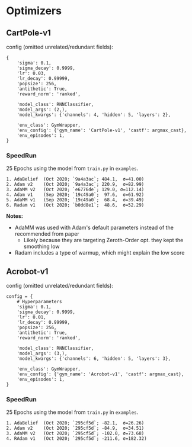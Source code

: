 # Optimizers
## CartPole-v1
config (omitted unrelated/redundant fields):
```
{
    'sigma': 0.1,
    'sigma_decay': 0.9999,
    'lr': 0.03,
    'lr_decay': 0.99999,
    'popsize': 256,
    'antithetic': True,
    'reward_norm': 'ranked',

    'model_class': RNNClassifier,
    'model_args': (2,),
    'model_kwargs': {'channels': 4, 'hidden': 5, 'layers': 2},

    'env_class': GymWrapper,
    'env_config': {'gym_name': 'CartPole-v1', 'castf': argmax_cast},
    'env_episodes': 1,
}
```

### SpeedRun
25 Epochs using the model from `train.py` in `examples`.
```
1. AdaBelief  (Oct 2020; `9a4a3ac`; 484.1,  σ=41.00)
2. Adam v2    (Oct 2020; `9a4a3ac`; 220.9,  σ=82.99)
3. AdaMM v2   (Oct 2020; `e6776de`; 129.0, σ=112.14)
4. Adam v1    (Sep 2020; `19c49a0`;  97.6,  σ=61.92)
5. AdaMM v1   (Sep 2020; `19c49a0`;  68.4,  σ=39.49)
6. Radam v1   (Oct 2020; `b0dd8e1`;  48.6,  σ=52.29)
```


**Notes:**
* AdaMM was used with Adam's default parameters instead of the recommended from paper
  * Likely because they are targeting Zeroth-Order opt. they kept the smoothing low
* Radam includes a type of warmup, which might explain the low score


## Acrobot-v1
config (omitted unrelated/redundant fields):
```
config = {
    # Hyperparameters
    'sigma': 0.1,
    'sigma_decay': 0.9999,
    'lr': 0.01,
    'lr_decay': 0.99999,
    'popsize': 256,
    'antithetic': True,
    'reward_norm': 'ranked',

    'model_class': RNNClassifier,
    'model_args': (3,),
    'model_kwargs': {'channels': 6, 'hidden': 5, 'layers': 3},

    'env_class': GymWrapper,
    'env_config': {'gym_name': 'Acrobot-v1', 'castf': argmax_cast},
    'env_episodes': 1,
}
```

### SpeedRun
25 Epochs using the model from `train.py` in `examples`.
```
1. AdaBelief  (Oct 2020; `295cf5d`; -82.1,  σ=26.26)
2. Adam v2    (Oct 2020; `295cf5d`; -84.9,  σ=34.51)
3. AdaMM v2   (Oct 2020; `295cf5d`; -102.0, σ=73.68)
4. RAdam v1   (Oct 2020; `295cf5d`; -211.6, σ=182.32)
```